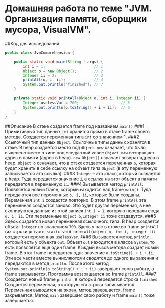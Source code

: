 # Домашняя работа по теме "JVM. Организация памяти, сборщики мусора, VisualVM".

##Код для исследования
```java
public class JvmComprehension {

    public static void main(String[] args) {
        int i = 1;                      // 1
        Object o = new Object();        // 2
        Integer ii = 2;                 // 3
        printAll(o, i, ii);             // 4
        System.out.println("finished"); // 7
    }

    private static void printAll(Object o, int i, Integer ii) {
        Integer uselessVar = 700;                   // 5
        System.out.println(o.toString() + i + ii);  // 6
    }
}
```
##Описание
В стэке создается frame под названием `main()`
###1
Примитивный тип данных `int` хранится прямо в стэке frame своего метода. Создается переменная типа `int` со значением 1.
###2
Cсылочный тип данных `Object`. Ссылочные типы данных хранятся в стэке. В heap создается место под `Object`. `new` означает, что было выделено место в хипе под следующий класс `Object`. `new` возвращает адрес в памяти (адрес в heap). `new Object()` означает возврат адреса в heap. `Object o` означает, что в стэке создается переменная `о`, которая будет хранить в себе ссылку на объект типа `Object` (в эту переменную записывается эта ссылка).
###3
`Integer` – это класс, который создается в heap. Туда передается значение `2`, а ссылка на этот объект в памяти передается в переменную `ii`.
###4
Вызывается метод `printAll`. Появляется новый frame, который находится над frame `main()`. Туда передаются все переменные `o, i, ii`, которые были созданы.
Переменная `int i` создастся повторно. В этом frame `printAll` эта переменная создастся заново. Это будет другая переменная, в неё скопируются данные из этой записи `int i = 1`, которую передали сюда `o, i, ii`. Эти переменные `Object o`, `Integer ii` тоже создадутся.
###5
Здесь создаётся новая переменная ссылочного типа. В heap создается объект `Integer` со значением `700`. Здесь у нас в стэке во frame `printAll` (из строки `private static void printAll(Object o, int i, Integer ii)` создается переменная `uselessVar`.
###6
Вызывается метод `println`, который есть у объекта `out`. Объект `out` находится в классе `System`, то есть появляется ещё один frame. Каждый вызов метода создает новый frame. В этот frame передается одно значение `o.toString() + i + ii`. Эти все части вместе вычисляются и сводятся до одного выражения и передаются в метод `println`. После этого метод `System.out.println(o.toString() + i + ii)` завершает свою работу, а frame закрывается. Программа возвращается во frame `printAll`.
###7
Создается новый frame `println`, в который передается строка `finished`. Создается переменная, в которую эта строка записывается. Переменная выводится на экран, метод завершается, frame закрывается. Метод `main` завершает свою работу и frame `main()` тоже завершается.
